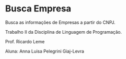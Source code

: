 # Busca Empresa
Busca as informações de Empresas a partir do CNPJ.

Trabalho II da Disciplina de Linguagem de Programação. 

Prof. Ricardo Leme

Aluna: Anna Luisa Pelegrini Giaj-Levra
